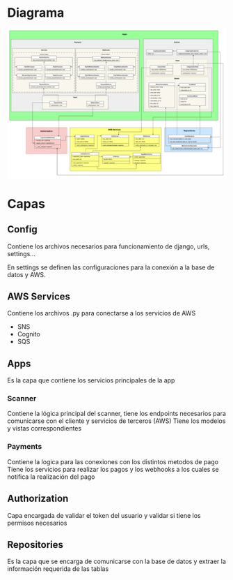 # Diagrama


![alt text](diagrama.png)


# Capas

## Config

Contiene los archivos necesarios para funcionamiento de django, urls, settings...

En settings se definen las configuraciones para la conexión a la base de datos y AWS.


## AWS Services

Contiene los archivos .py para conectarse a los servicios de AWS
- SNS
- Cognito
- SQS

## Apps

Es la capa que contiene los servicios principales de la app

### Scanner

Contiene la lógica principal del scanner, tiene los endpoints necesarios para comunicarse con el cliente y servicios de terceros (AWS)
Tiene los modelos y vistas correspondientes


### Payments

Contiene la logica para las conexiones con los distintos metodos de pago
Tiene los servicios para realizar los pagos y los webhooks a los cuales se notifica la realización del pago


## Authorization

Capa encargada de validar el token del usuario y validar si tiene los permisos necesarios

## Repositories

Es la capa que se encarga de comunicarse con la base de datos y extraer la información requerida de las tablas

